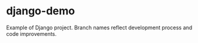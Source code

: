 # django-demo
Example of Django project. Branch names reflect development process and code improvements.
